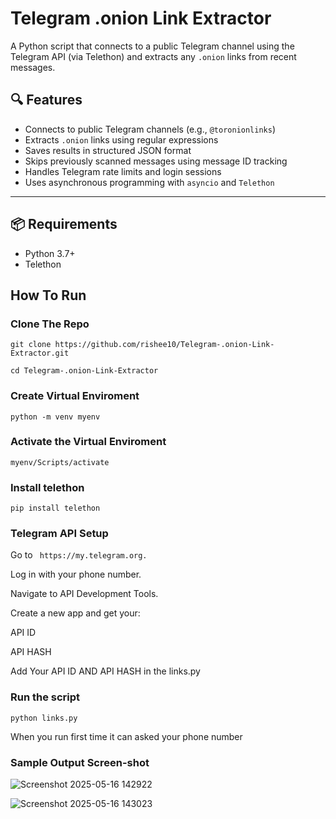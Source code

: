 #  Telegram .onion Link Extractor

A Python script that connects to a public Telegram channel using the Telegram API (via Telethon) and extracts any `.onion` links from recent messages.

## 🔍 Features

- Connects to public Telegram channels (e.g., `@toronionlinks`)
- Extracts `.onion` links using regular expressions
- Saves results in structured JSON format
- Skips previously scanned messages using message ID tracking
- Handles Telegram rate limits and login sessions
- Uses asynchronous programming with `asyncio` and `Telethon`

---

## 📦 Requirements

- Python 3.7+
- Telethon

## How To Run

### Clone The Repo

`git clone https://github.com/rishee10/Telegram-.onion-Link-Extractor.git`

`cd Telegram-.onion-Link-Extractor`


### Create Virtual Enviroment

`python -m venv myenv`

### Activate the Virtual Enviroment

`myenv/Scripts/activate`

### Install telethon

`pip install telethon`


### Telegram API Setup

Go to ` https://my.telegram.org.`

Log in with your phone number.

Navigate to API Development Tools.

Create a new app and get your:

API ID

API HASH

Add Your API ID AND API HASH in the links.py

### Run the script

`python links.py`

When you run first time it can asked your phone number

### Sample Output Screen-shot

![Screenshot 2025-05-16 142922](https://github.com/user-attachments/assets/fbf02b75-08e0-446d-8fb8-9f14b86cfa3c)

![Screenshot 2025-05-16 143023](https://github.com/user-attachments/assets/3fb3e436-fc39-47ac-9d2a-7f1183df05b8)



